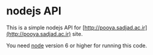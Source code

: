 # nodejs API

This is a simple nodejs API for [http://pooya.sadjad.ac.ir](http://pooya.sadjad.ac.ir) site.

You need [node](https://nodejs.org) version 6 or higher for running this code.
